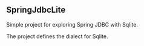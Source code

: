 SpringJdbcLite
--------------

Simple project for exploring Spring JDBC with Sqlite.

The project defines the dialect for Sqlite.
